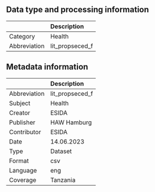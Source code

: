## Data type and processing information 

|              | Description     |
|:-------------|:----------------|
| Category     | Health          |
| Abbreviation | lit_propseced_f |

## Metadata information 

|              | Description     |
|:-------------|:----------------|
| Abbreviation | lit_propseced_f |
| Subject      | Health          |
| Creator      | ESIDA           |
| Publisher    | HAW Hamburg     |
| Contributor  | ESIDA           |
| Date         | 14.06.2023      |
| Type         | Dataset         |
| Format       | csv             |
| Language     | eng             |
| Coverage     | Tanzania        |